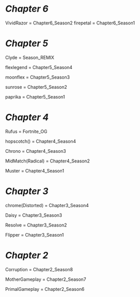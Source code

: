 # _Chapter 6_

VividRazor = Chapter6_Season2
firepetal = Chapter6_Season1

# _Chapter 5_

Clyde = Season_REMIX

flexlegend = Chapter5_Season4

moonflex  = Chapter5_Season3

sunrose = Chapter5_Season2

paprika = Chapter5_Season1

# _Chapter 4_

Rufus = Fortnite_OG

hopscotch()  = Chapter4_Season4

Chrono =  Chapter4_Season3

MidMatch(Radical) = Chapter4_Season2

Muster  = Chapter4_Season1

# _Chapter 3_

chrome(Distorted) = Chapter3_Season4

Daisy = Chapter3_Season3

Resolve  = Chapter3_Season2

Flipper = Chapter3_Season1

# _Chapter 2_

Corruption = Chapter2_Season8

MotherGameplay = Chapter2_Season7

PrimalGameplay = Chapter2_Season6

